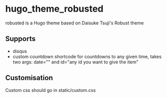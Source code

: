 # hugo_theme_robusted
robusted is a Hugo theme based on Daisuke Tsuji's Robust theme

## Supports
+ disqus
+ custom countdown shortcode for countdowns to any given time, takes two args: date="<javascript date compatible string>" and id="any id you want to give the item"

## Customisation
Custom css should go in static/custom.css
